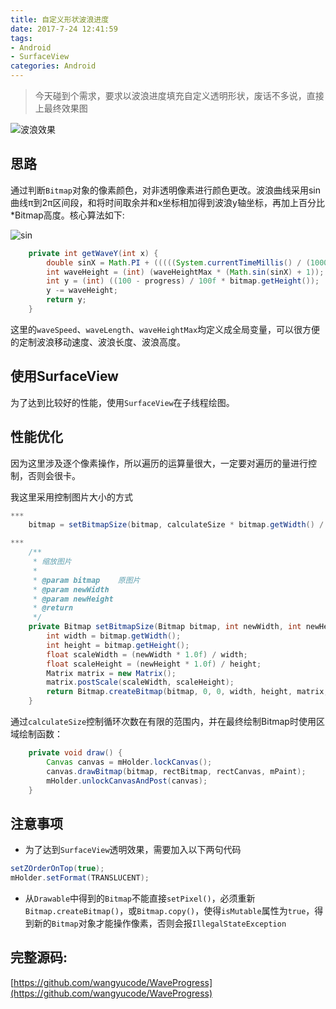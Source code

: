```yaml
---
title: 自定义形状波浪进度
date: 2017-7-24 12:41:59
tags:
- Android
- SurfaceView
categories: Android
---
```


> 今天碰到个需求，要求以波浪进度填充自定义透明形状，废话不多说，直接上最终效果图

![波浪效果](/blog/images/20170724_wave_progress.gif)

<!--more-->

## 思路

通过判断`Bitmap`对象的像素颜色，对非透明像素进行颜色更改。波浪曲线采用sin曲线π到2π区间段，和将时间取余并和x坐标相加得到波浪y轴坐标，再加上百分比*Bitmap高度。核心算法如下:

![sin](/blog/images/20170724_sin.png)

```java
    private int getWaveY(int x) {
        double sinX = Math.PI + (((((System.currentTimeMillis() / (1000 / waveSpeed)) + x) % waveLength)) / (double) waveLength * Math.PI);
        int waveHeight = (int) (waveHeightMax * (Math.sin(sinX) + 1));
        int y = (int) ((100 - progress) / 100f * bitmap.getHeight());
        y -= waveHeight;
        return y;
    }
```
这里的`waveSpeed`、`waveLength`、`waveHeightMax`均定义成全局变量，可以很方便的定制波浪移动速度、波浪长度、波浪高度。


## 使用SurfaceView

为了达到比较好的性能，使用`SurfaceView`在子线程绘图。

## 性能优化

因为这里涉及逐个像素操作，所以遍历的运算量很大，一定要对遍历的量进行控制，否则会很卡。

我这里采用控制图片大小的方式
```java
***
    bitmap = setBitmapSize(bitmap, calculateSize * bitmap.getWidth() / bitmap.getHeight(), calculateSize);

***
    /**
     * 缩放图片
     *
     * @param bitmap    原图片
     * @param newWidth
     * @param newHeight
     * @return
     */
    private Bitmap setBitmapSize(Bitmap bitmap, int newWidth, int newHeight) {
        int width = bitmap.getWidth();
        int height = bitmap.getHeight();
        float scaleWidth = (newWidth * 1.0f) / width;
        float scaleHeight = (newHeight * 1.0f) / height;
        Matrix matrix = new Matrix();
        matrix.postScale(scaleWidth, scaleHeight);
        return Bitmap.createBitmap(bitmap, 0, 0, width, height, matrix, true);
    }
```


通过`calculateSize`控制循环次数在有限的范围内，并在最终绘制Bitmap时使用区域绘制函数：

```java
    private void draw() {
        Canvas canvas = mHolder.lockCanvas();
        canvas.drawBitmap(bitmap, rectBitmap, rectCanvas, mPaint);
        mHolder.unlockCanvasAndPost(canvas);
    }
```

## 注意事项

- 为了达到`SurfaceView`透明效果，需要加入以下两句代码
```java
setZOrderOnTop(true);
mHolder.setFormat(TRANSLUCENT);
```

- 从`Drawable`中得到的`Bitmap`不能直接`setPixel()`，必须重新`Bitmap.createBitmap()`，或`Bitmap.copy()`，使得`isMutable`属性为`true`，得到新的`Bitmap`对象才能操作像素，否则会报`IllegalStateException`


## 完整源码:

[https://github.com/wangyucode/WaveProgress](https://github.com/wangyucode/WaveProgress)
